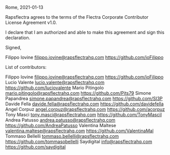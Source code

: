Rome, 2021-01-13

Rapsflectra agrees to the terms of the Flectra Corporate Contributor License
Agreement v1.0.

I declare that I am authorized and able to make this agreement and sign this
declaration.

Signed,

Filippo Iovine filippo.iovine@rapsflectrahq.com https://github.com/ioFilippo

List of contributors:

Filippo Iovine filippo.iovine@rapsflectrahq.com https://github.com/ioFilippo
Lucio Valente lucio.valente@rapsflectrahq.com https://github.com/luciovalente
Mario Pitingolo mario.pitingolo@rapsflectrahq.com https://github.com/Pits79
Simone Papandrea simone.papandrea@rapsflectrahq.com https://github.com/SI3P
Davide Fella davide.fella@rapsflectrahq.com https://github.com/davidefella
Angel Corpuz angel.corpuz@rapsflectrahq.com https://github.com/acorpuz
Tony Masci tony.masci@rapsflectrahq.com https://github.com/TonyMasciI
Andrea Patusso andrea.patusso@rapsflectrahq.com https://github.com/AndreaPatusso
Valentina Maltese valentina.maltese@rapsflectrahq.com https://github.com/ValentinaMal
Tommaso Bellelli tommaso.bellelli@rapsflectrahq.com https://github.com/tommasobellelli
Saydigital info@rapsflectrahq.com https://github.com/saydigital
